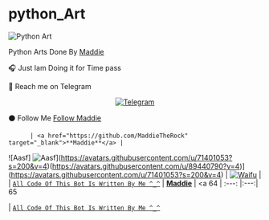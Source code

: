 # python_Art

![Python Art](https://telegra.ph/file/79a9ec95dde036ee456fb.jpg)

Python Arts Done By [Maddie](https://github.com/MaddieTheRock)

🎧 Just Iam Doing it for Time pass

🙂 Reach me on Telegram
          
 <p align="center">
<a href="https://t.me/MaddieTheRock"><img alt="Telegram" src="https://img.shields.io/badge/Telegram-2CA5E0?style=for-the-badge&logo=telegram&logoColor=white"/></a>
 
  ⚫ Follow Me 
            [Follow Maddie](https://github.com/MaddieTheRock)

          | <a href="https://github.com/MaddieTheRock" target="_blank">**Maddie**</a> |
![Aasf] ![Aasf](https://avatars.githubusercontent.com/u/89440790?v=4)](https://avatars.githubusercontent.com/u/71401053?s=200&v=4)(https://avatars.githubusercontent.com/u/89440790?v=4)](https://avatars.githubusercontent.com/u/71401053?s=200&v=4)    | [![Waifu](https://avatars.githubusercontent.com/u/71401053?s=200&v=4)](https://github.com/Waifu-pics) |
| <a href="https://github.com/MaddieTheRock/python_Art/commits?author=Maddie" target="_blank">`All Code Of This Bot Is Written By Me ^_^`</a> | <a href="https://github.com/MaddieTheRock" target="_blank">**Maddie**</a> | <a 
64
| :---: |:---:|
65

| <a href="https://github.com/MaddieTheRock/python_Art/commits?author=Maddie" target="_blank">`All Code Of This Bot Is Written By Me ^_^`</a> 
